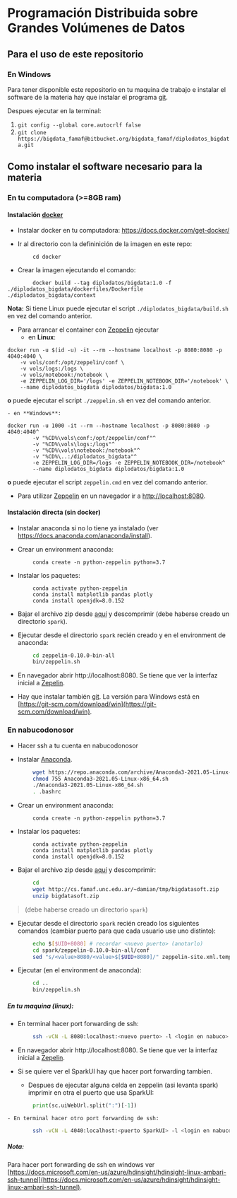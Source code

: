 # Programación Distribuida sobre Grandes Volúmenes de Datos

## Para el uso de este repositorio

### En Windows

Para tener disponible este repositorio en tu maquina de trabajo e instalar el software de la materia hay que instalar el programa [git](https://git-scm.com/download/win).

Despues ejecutar en la terminal:

1. `git config --global core.autocrlf false`
1. `git clone https://bigdata_famaf@bitbucket.org/bigdata_famaf/diplodatos_bigdata.git`

## Como instalar el software necesario para la materia

### En tu computadora (>=8GB ram)

#### Instalación [docker](https://www.docker.com/)

* Instalar docker en tu computadora: https://docs.docker.com/get-docker/

* Ir al directorio con la defininición de la imagen en este repo:
```
        cd docker
```

* Crear la imagen ejecutando el comando:
```
        docker build --tag diplodatos/bigdata:1.0 -f ./diplodatos_bigdata/dockerfiles/Dockerfile ./diplodatos_bigdata/context
```
**Nota:** Si tiene Linux puede ejecutar el script `./diplodatos_bigdata/build.sh` en vez del comando anterior.

* Para arrancar el container con [Zeppelin](https://zeppelin.apache.org/) ejecutar
    - en **Linux**:
```
docker run -u $(id -u) -it --rm --hostname localhost -p 8080:8080 -p 4040:4040 \
    -v vols/conf:/opt/zeppelin/conf \
    -v vols/logs:/logs \
    -v vols/notebook:/notebook \
    -e ZEPPELIN_LOG_DIR='/logs' -e ZEPPELIN_NOTEBOOK_DIR='/notebook' \
    --name diplodatos_bigdata diplodatos/bigdata:1.0
```
**o** puede ejecutar el script `./zeppelin.sh` en vez del comando anterior.

    - en **Windows**:
```
docker run -u 1000 -it --rm --hostname localhost -p 8080:8080 -p 4040:4040^
        -v "%CD%\vols\conf:/opt/zeppelin/conf"^
        -v "%CD%\vols\logs:/logs"^
        -v "%CD%\vols\notebook:/notebook"^
        -v "%CD%\..:/diplodatos_bigdata"^
        -e ZEPPELIN_LOG_DIR=/logs -e ZEPPELIN_NOTEBOOK_DIR=/notebook^
        --name diplodatos_bigdata diplodatos/bigdata:1.0
```
**o** puede ejecutar el script `zeppelin.cmd` en vez del comando anterior.

* Para utilizar [Zeppelin](https://zeppelin.apache.org/) en un navegador ir a [http://localhost:8080]().

#### Instalación directa (sin docker)

* Instalar anaconda si no lo tiene ya instalado (ver https://docs.anaconda.com/anaconda/install).

* Crear un environment anaconda:  
```
        conda create -n python-zeppelin python=3.7
```

* Instalar los paquetes:
```
        conda activate python-zeppelin
        conda install matplotlib pandas plotly
        conda install openjdk=8.0.152
```

* Bajar el archivo zip desde [aquí](http://cs.famaf.unc.edu.ar/~damian/tmp/bigdatasoft.zip) y descomprimir
(debe haberse creado un directorio `spark`).

* Ejecutar desde el directorio `spark` recién creado y en el environment de anaconda:
```sh
        cd zeppelin-0.10.0-bin-all
        bin/zeppelin.sh
```

* En navegador abrir http://localhost:8080.
  Se tiene que ver la interfaz inicial a [Zepelin](https://zeppelin.apache.org/docs/0.10.0/quickstart/explore_ui.html).

* Hay que instalar también [git](https://git-scm.com).
  La versión para Windows está en [https://git-scm.com/download/win](https://git-scm.com/download/win).
  
### En nabucodonosor

* Hacer ssh a tu cuenta en nabucodonosor

* Instalar [Anaconda](https://www.anaconda.com).
```sh
        wget https://repo.anaconda.com/archive/Anaconda3-2021.05-Linux-x86_64.sh
        chmod 755 Anaconda3-2021.05-Linux-x86_64.sh
        ./Anaconda3-2021.05-Linux-x86_64.sh
        . .bashrc
```

* Crear un environment anaconda:  
```
        conda create -n python-zeppelin python=3.7
```

* Instalar los paquetes:
```
        conda activate python-zeppelin
        conda install matplotlib pandas plotly
        conda install openjdk=8.0.152
```

* Bajar el archivo zip desde [aquí](http://cs.famaf.unc.edu.ar/~damian/tmp/bigdatasoft.zip) y descomprimir:
```sh
        cd
        wget http://cs.famaf.unc.edu.ar/~damian/tmp/bigdatasoft.zip
        unzip bigdatasoft.zip
``` 
> (debe haberse creado un directorio `spark`)

* Ejecutar desde el directorio `spark` recién creado los siguientes comandos (cambiar puerto para que cada usuario use uno distinto):
```sh
        echo $[$UID+8080] # recordar <nuevo puerto> (anotarlo)
        cd spark/zeppelin-0.10.0-bin-all/conf
        sed "s/<value>8080/<value>$[$UID+8080]/" zeppelin-site.xml.template > zeppelin-site.xml
```

* Ejecutar (en el environment de anaconda):
```sh
        cd ..
        bin/zeppelin.sh
```

##### En tu maquina (linux):

* En terminal hacer port forwarding de ssh:
```sh
        ssh -vCN -L 8080:localhost:<nuevo puerto> -l <login en nabuco> nabucodonosor2.ccad.unc.edu.ar
```

* En navegador abrir http://localhost:8080.
  Se tiene que ver la interfaz inicial a [Zepelin](https://zeppelin.apache.org/docs/0.10.0/quickstart/explore_ui.html).

* Si se quiere ver el SparkUI hay que hacer port forwarding tambien.
    - Despues de ejecutar alguna celda en zeppelin (asi levanta spark) imprimir en otra el puerto que usa SparkUI:
```python
        print(sc.uiWebUrl.split(":")[-1])
```

    - En terminal hacer otro port forwarding de ssh:
```sh
        ssh -vCN -L 4040:localhost:<puerto SparkUI> -l <login en nabuco> nabucodonosor2.ccad.unc.edu.ar
```

##### Nota: 
Para hacer port forwarding de ssh en windows ver [https://docs.microsoft.com/en-us/azure/hdinsight/hdinsight-linux-ambari-ssh-tunnel](https://docs.microsoft.com/en-us/azure/hdinsight/hdinsight-linux-ambari-ssh-tunnel).
